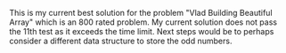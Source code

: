 This is my current best solution for the problem "Vlad Building Beautiful Array" which is an 800 rated problem. My current solution does not pass the 11th test as it exceeds the time limit. Next steps would be to perhaps consider a different data structure to store the odd numbers.